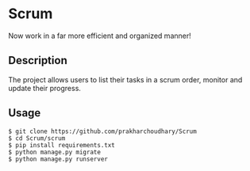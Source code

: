# Scrum

Now work in a far more efficient and organized manner! 

## Description

The project allows users to list their tasks in a scrum order, monitor and update their progress.

## Usage

```
$ git clone https://github.com/prakharchoudhary/Scrum
$ cd Scrum/scrum
$ pip install requirements.txt
$ python manage.py migrate
$ python manage.py runserver
```